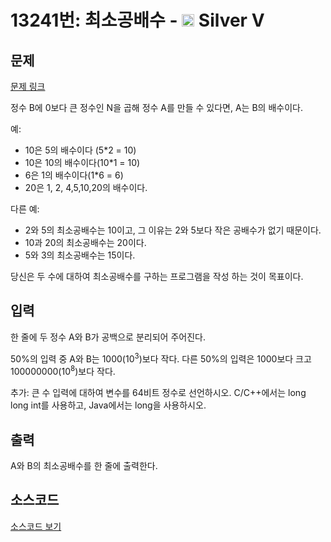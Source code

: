 # 13241번: 최소공배수 - <img src="https://static.solved.ac/tier_small/6.svg" style="height:20px" /> Silver V

<!-- performance -->

<!-- 문제 제출 후 깃허브에 푸시를 했을 때 제출한 코드의 성능이 입력될 공간입니다.-->

<!-- end -->

## 문제

[문제 링크](https://boj.kr/13241)


<p>정수 B에 0보다 큰 정수인 N을 곱해 정수 A를 만들&nbsp;수 있다면, A는 B의 배수이다.</p>

<p>예:</p>

<ul>
<li>10은 5의 배수이다 (5*2 = 10)</li>
<li>10은 10의 배수이다(10*1 = 10)</li>
<li>6은 1의 배수이다(1*6 = 6)</li>
<li>20은 1, 2, 4,5,10,20의 배수이다.</li>
</ul>

<p>다른 예:</p>

<ul>
<li>2와 5의 최소공배수는 10이고, 그 이유는 2와 5보다 작은 공배수가 없기 때문이다.</li>
<li>10과 20의 최소공배수는 20이다.</li>
<li>5와 3의 최소공배수는 15이다.</li>
</ul>

<p>당신은 두 수에 대하여 최소공배수를 구하는 프로그램을 작성 하는&nbsp;것이 목표이다.</p>



## 입력


<p>한 줄에 두 정수 A와 B가 공백으로 분리되어 주어진다.</p>

<p>50%의 입력 중 A와 B는 1000(10<sup>3</sup>)보다 작다. 다른 50%의 입력은 1000보다 크고 100000000(10<sup>8</sup>)보다 작다.</p>

<p>추가: 큰 수 입력에 대하여 변수를 64비트 정수로 선언하시오. C/C++에서는 long long int를 사용하고, Java에서는 long을 사용하시오.</p>



## 출력


<p>A와 B의 최소공배수를 한 줄에 출력한다.</p>



## 소스코드

[소스코드 보기](최소공배수.ipynb)